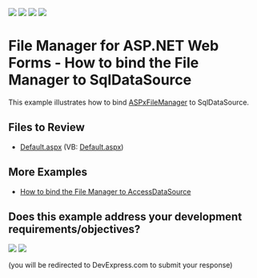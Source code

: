 <!-- default badges list -->
![](https://img.shields.io/endpoint?url=https://codecentral.devexpress.com/api/v1/VersionRange/128554440/13.1.5%2B)
[![](https://img.shields.io/badge/Open_in_DevExpress_Support_Center-FF7200?style=flat-square&logo=DevExpress&logoColor=white)](https://supportcenter.devexpress.com/ticket/details/E4440)
[![](https://img.shields.io/badge/📖_How_to_use_DevExpress_Examples-e9f6fc?style=flat-square)](https://docs.devexpress.com/GeneralInformation/403183)
[![](https://img.shields.io/badge/💬_Leave_Feedback-feecdd?style=flat-square)](#does-this-example-address-your-development-requirementsobjectives)
<!-- default badges end -->

# File Manager for ASP.NET Web Forms - How to bind the File Manager to SqlDataSource

This example illustrates how to bind [ASPxFileManager](https://docs.devexpress.com/AspNet/DevExpress.Web.ASPxFileManager) to SqlDataSource.

## Files to Review

* [Default.aspx](./CS/WebSite/Default.aspx) (VB: [Default.aspx](./VB/WebSite/Default.aspx))

## More Examples

* [How to bind the File Manager to AccessDataSource](https://github.com/DevExpress-Examples/aspxfilemanager-how-to-bind-aspxfilemanager-to-accessdatasource-e4426)
<!-- feedback -->
## Does this example address your development requirements/objectives?

[<img src="https://www.devexpress.com/support/examples/i/yes-button.svg"/>](https://www.devexpress.com/support/examples/survey.xml?utm_source=github&utm_campaign=asp-net-web-forms-file-manager-bind-to-sqldatadource&~~~was_helpful=yes) [<img src="https://www.devexpress.com/support/examples/i/no-button.svg"/>](https://www.devexpress.com/support/examples/survey.xml?utm_source=github&utm_campaign=asp-net-web-forms-file-manager-bind-to-sqldatadource&~~~was_helpful=no)

(you will be redirected to DevExpress.com to submit your response)
<!-- feedback end -->
